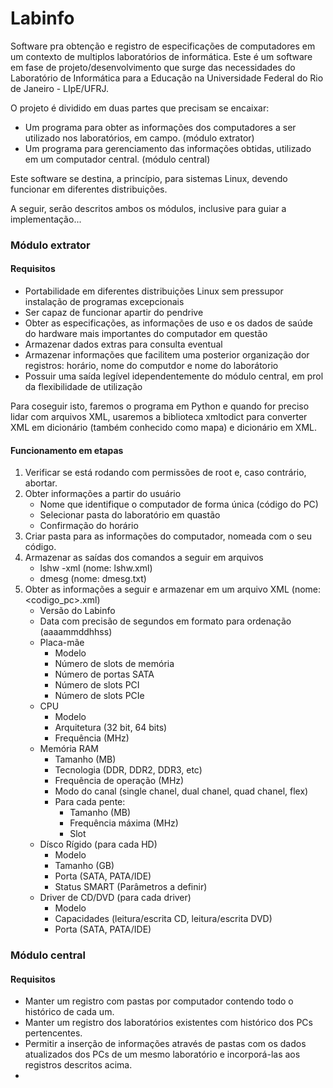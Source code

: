 # Labinfo

Software pra obtenção e registro de especificações de computadores em um contexto de multiplos laboratórios de informática.
Este é um software em fase de projeto/desenvolvimento que surge das necessidades do Laboratório de Informática para a Educação na Universidade Federal do Rio de Janeiro - LIpE/UFRJ.

O projeto é dividido em duas partes que precisam se encaixar:
* Um programa para obter as informações dos computadores a ser utilizado nos laboratórios, em campo. (módulo extrator)
* Um programa para gerenciamento das informações obtidas, utilizado em um computador central. (módulo central)

Este software se destina, a princípio, para sistemas Linux, devendo funcionar em diferentes distribuições.

A seguir, serão descritos ambos os módulos, inclusive para guiar a implementação...

### Módulo extrator

#### Requisitos

* Portabilidade em diferentes distribuições Linux sem pressupor instalação de programas excepcionais
* Ser capaz de funcionar apartir do pendrive
* Obter as especificações, as informações de uso e os dados de saúde do hardware mais importantes do computador em questão
* Armazenar dados extras para consulta eventual
* Armazenar informações que facilitem uma posterior organização dor registros: horário, nome do computdor e nome do laborátorio 
* Possuir uma saída legível idependentemente do módulo central, em prol da flexibilidade de utilização

Para coseguir isto, faremos o programa em Python e quando for preciso lidar com arquivos XML, usaremos a biblioteca xmltodict para converter XML em dicionário (também conhecido como mapa) e dicionário em XML.

#### Funcionamento em etapas

1. Verificar se está rodando com permissões de root e, caso contrário, abortar.
2. Obter informações a partir do usuário
	* Nome que identifique o computador de forma única (código do PC)
	* Selecionar pasta do laboratório em quastão
	* Confirmação do horário
3. Criar pasta para as informações do computador, nomeada com o seu código.
4. Armazenar as saídas dos comandos a seguir em arquivos
	* lshw -xml (nome: lshw.xml)
	* dmesg (nome: dmesg.txt)
5. Obter as informações a seguir e armazenar em um arquivo XML (nome: <codigo_pc>.xml)
	* Versão do Labinfo
	* Data com precisão de segundos em formato para ordenação (aaaammddhhss)
	* Placa-mãe
		* Modelo
		* Número de slots de memória
		* Número de portas SATA
		* Número de slots PCI
		* Número de slots PCIe
	* CPU
		* Modelo
		* Arquitetura (32 bit, 64 bits)
		* Frequência (MHz)
	* Memória RAM
		* Tamanho (MB)
		* Tecnologia (DDR, DDR2, DDR3, etc)
		* Frequência de operação (MHz)
		* Modo do canal (single chanel, dual chanel, quad chanel, flex)
		* Para cada pente:
			* Tamanho (MB)
			* Frequência máxima (MHz)
			* Slot
	* Dísco Rígido (para cada HD)
		* Modelo
		* Tamanho (GB)
		* Porta (SATA, PATA/IDE)
		* Status SMART (Parâmetros a definir)
	* Driver de CD/DVD (para cada driver)
		* Modelo
		* Capacidades (leitura/escrita CD, leitura/escrita DVD)
		* Porta (SATA, PATA/IDE)

### Módulo central

#### Requisitos

* Manter um registro com pastas por computador contendo todo o histórico de cada um.
* Manter um registro dos laboratórios existentes com histórico dos PCs pertencentes.
* Permitir a inserção de informações através de pastas com os dados atualizados dos PCs de um mesmo laboratório e incorporá-las aos registros descritos acima.
* 
